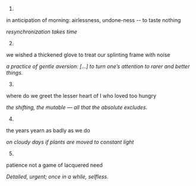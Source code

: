 1.

in anticipation of morning: airlessness, undone-ness -- to taste nothing

*resynchronization takes time*


2.

we wished a thickened glove to treat our splinting frame with noise


*a practice of gentle aversion: [...] to turn one’s attention to rarer and better things.*


3.

where do we greet the lesser heart of I who loved too hungry

*the shifting, the mutable — all that the absolute excludes.*

4.

the years yearn as badly as we do

*on cloudy days if plants are moved to constant light*


5.

patience not a game of lacquered need

*Detailed, urgent; once in a while, selfless.*


